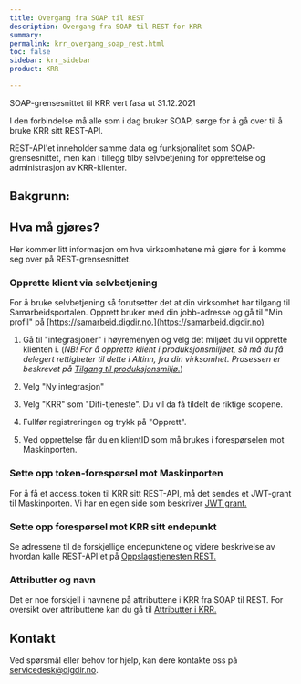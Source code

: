 ```yaml
---
title: Overgang fra SOAP til REST
description: Overgang fra SOAP til REST for KRR
summary:
permalink: krr_overgang_soap_rest.html
toc: false
sidebar: krr_sidebar
product: KRR

---
```

SOAP-grensesnittet til KRR vert fasa ut 31.12.2021

I den forbindelse må alle som i dag bruker SOAP, sørge for å gå over til å bruke KRR sitt REST-API.

REST-API'et inneholder samme data og funksjonalitet som SOAP-grensesnittet, men kan i tillegg tilby selvbetjening for opprettelse og administrasjon av KRR-klienter.

## Bakgrunn:

## Hva må gjøres?

Her kommer litt informasjon om hva virksomhetene må gjøre for å komme seg over på REST-grensesnittet.

### Opprette klient via selvbetjening

For å bruke selvbetjening så forutsetter det at din virksomhet har tilgang til Samarbeidsportalen. Opprett bruker med din jobb-adresse og gå til "Min profil" på
[https://samarbeid.digdir.no.](https://samarbeid.digdir.no)

1. Gå til "integrasjoner" i høyremenyen og velg det miljøet du vil opprette klienten i. (*NB! For å opprette klient i produksjonsmiljøet, så må du få delegert rettigheter til dette i Altinn, fra din virksomhet. Prosessen er beskrevet på [Tilgang til produksjonsmiljø.](maskinporten_sjolvbetjening_web.html#tilgang-i-produksjonsmilj%C3%B8)*)

2. Velg "Ny integrasjon"

3. Velg "KRR" som "Difi-tjeneste". Du vil da få tildelt de riktige scopene.

4. Fullfør registreringen og trykk på "Opprett".

5. Ved opprettelse får du en klientID som må brukes i forespørselen mot Maskinporten.


### Sette opp token-forespørsel mot Maskinporten

For å få et access_token til KRR sitt REST-API, må det sendes et JWT-grant til Maskinporten. Vi har en egen side som beskriver [JWT grant.](maskinporten_protocol_jwtgrant.html)

### Sette opp forespørsel mot KRR sitt endepunkt

Se adressene til de forskjellige endepunktene og videre beskrivelse av hvordan kalle REST-API'et på [Oppslagstjenesten REST.](oppslagstjenesten_rest.html)

### Attributter og navn

Det er noe forskjell i navnene på attributtene i KRR fra SOAP til REST. For oversikt over attributtene kan du gå til [Attributter i KRR.](krr_attributter.html)

## Kontakt

Ved spørsmål eller behov for hjelp, kan dere kontakte oss på servicedesk@digdir.no.
